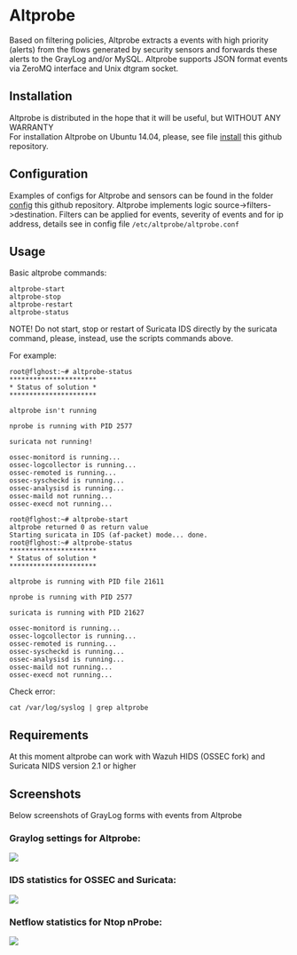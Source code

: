 # Altprobe
Based on filtering policies, Altprobe extracts a events with high priority (alerts) from the flows generated by security sensors and forwards these alerts to the GrayLog and/or MySQL. Altprobe supports JSON format events via ZeroMQ interface and Unix dtgram socket.

## Installation
Altprobe is distributed in the hope that it will be useful, but WITHOUT ANY WARRANTY
<br/>For installation Altprobe on Ubuntu 14.04, please, see file [install](install.md) this github repository.

## Configuration
Examples of configs for Altprobe and sensors can be found in the folder [config](config) this github repository.
Altprobe implements logic  source->filters->destination. Filters can be applied for events, severity of events and for ip address, details see in config file ``/etc/altprobe/altprobe.conf``</br> 

## Usage
Basic altprobe commands:
```
altprobe-start
altprobe-stop
altprobe-restart
altprobe-status
```
NOTE! Do not start, stop or restart of Suricata IDS directly by the suricata command, please, instead, use the scripts commands above.

For example:
```
root@flghost:~# altprobe-status
**********************
* Status of solution *
**********************

altprobe isn't running

nprobe is running with PID 2577

suricata not running!

ossec-monitord is running...
ossec-logcollector is running...
ossec-remoted is running...
ossec-syscheckd is running...
ossec-analysisd is running...
ossec-maild not running...
ossec-execd not running...

root@flghost:~# altprobe-start
altprobe returned 0 as return value
Starting suricata in IDS (af-packet) mode... done.
root@flghost:~# altprobe-status
**********************
* Status of solution *
**********************

altprobe is running with PID file 21611

nprobe is running with PID 2577

suricata is running with PID 21627

ossec-monitord is running...
ossec-logcollector is running...
ossec-remoted is running...
ossec-syscheckd is running...
ossec-analysisd is running...
ossec-maild not running...
ossec-execd not running...
```
  
Check error:
```
cat /var/log/syslog | grep altprobe
```
## Requirements
At this moment altprobe can work with Wazuh HIDS (OSSEC fork) and Suricata NIDS version 2.1 or higher

## Screenshots
Below screenshots of GrayLog forms with events from Altprobe

### Graylog settings for Altprobe:
![](https://github.com/olegzhr/altprobe/blob/master/img/graylog_inputs.jpg)

### IDS statistics for OSSEC and Suricata:
![](https://github.com/olegzhr/altprobe/blob/master/img/ids.jpg)

### Netflow statistics for Ntop nProbe:
![](https://github.com/olegzhr/altprobe/blob/master/img/netflow.jpg)



